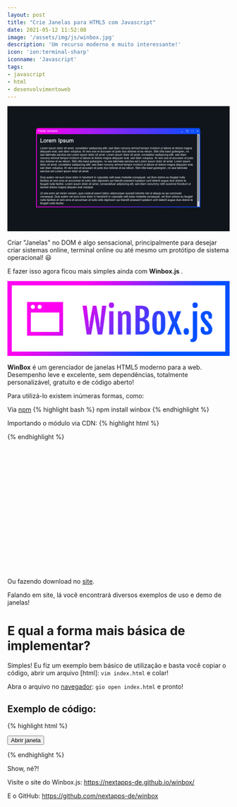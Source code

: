 ```yaml
---
layout: post
title: "Crie Janelas para HTML5 com Javascript"
date: 2021-05-12 11:52:08
image: '/assets/img/js/winbox.jpg'
description: 'Um recurso moderno e muito interessante!'
icon: 'ion:terminal-sharp'
iconname: 'Javascript'
tags:
- javascript
- html
- desenvolvimentoweb
---
```


![Crie Janelas para HTML5 com Javascript](/assets/img/js/winbox.jpg)

Criar "Janelas" no DOM é algo sensacional, principalmente para desejar criar sistemas online, terminal online ou até mesmo um protótipo de sistema operacional! 😃 

E fazer isso agora ficou mais simples ainda com **Winbox.js** .

![Winbox.js](/assets/img/js/winbox.png)

**WinBox** é um gerenciador de janelas HTML5 moderno para a web. Desempenho leve e excelente, sem dependências, totalmente personalizável, gratuito e de código aberto!

Para utilizá-lo existem inúmeras formas, como:

Via [npm](https://terminalroot.com.br/2019/11/como-instalar-nodejs-no-linux-e-primeiros-passos.html)
{% highlight bash %}
npm install winbox
{% endhighlight %}

Importando o módulo via CDN:
{% highlight html %}
<script type="module">
  import WinBox from "./src/js/winbox.js";
</script>
{% endhighlight %}

<!-- QUADRADO -->
<script async src="//pagead2.googlesyndication.com/pagead/js/adsbygoogle.js"></script>
<ins class="adsbygoogle"
style="display:inline-block;width:336px;height:280px"
data-ad-client="ca-pub-2838251107855362"
data-ad-slot="5351066970"></ins>
<script>
(adsbygoogle = window.adsbygoogle || []).push({});
</script>


Ou fazendo download no [site](https://nextapps-de.github.io/winbox/).

Falando em site, lá você encontrará diversos exemplos de uso e demo de janelas!

# E qual a forma mais básica de implementar?
Simples! Eu fiz um exemplo bem básico de utilização e basta você copiar o código, abrir um arquivo [html]: `vim index.html` e colar!

Abra o arquivo no [navegador](): `gio open index.html` e pronto!

## Exemplo de código:
{% highlight html %}
<!DOCTYPE html>
<html lang="en">
<head>
  <meta charset="UTF-8">
  <title>Janelas com Javascript</title>
  <script src="https://rawcdn.githack.com/nextapps-de/winbox/0.1.8/dist/winbox.bundle.js"></script>
<style> #content { display:none; padding: 10px; }</style>
</head>
<body>
 <div id="content">
    <h1>Terminal Root</h1>
    <h3>Um pouco de muito sobre C++, Sistemas Operacionais, Programação e Desenvolvimento Web.</h3>
    <p>Consectetur nulla sequi distinctio enim accusantium? Architecto incidunt accusantium aut fugit commodi Autem et saepe aliquid alias hic. Atque in neque tempore animi earum? At maiores ullam quaerat aliquam mollitia</p>
    <p>Elit non vel non quisquam repellendus, consectetur Perspiciatis laboriosam nulla dolor optio vero? Odit placeat nisi pariatur incidunt est Architecto nisi libero sit fugit vitae iusto? Ut quas necessitatibus non</p>
    <h3>Acesse: <a href="https://terminalroot.com.br/">https://terminalroot.com.br/</a></h3>
</div>

<button onclick="OpenWindow()">Abrir janela</button>
<script>

  function OpenWindow(){
    document.getElementById("content").style.display = "block"; 
    var node = document.getElementById("content");

    new WinBox("Mount DOM", {
        mount: node.cloneNode(true)
    });
    document.getElementById("content").style.display = "none"; 
  }

</script>
</body>
</html>
{% endhighlight %}

<!-- RETANGULO LARGO 2 -->
<script async src="//pagead2.googlesyndication.com/pagead/js/adsbygoogle.js"></script>
<ins class="adsbygoogle"
style="display:block; text-align:center;"
data-ad-layout="in-article"
data-ad-format="fluid"
data-ad-client="ca-pub-2838251107855362"
data-ad-slot="8549252987"></ins>
<script>
(adsbygoogle = window.adsbygoogle || []).push({});
</script>


Show, né?!

Visite o site do Winbox.js: <https://nextapps-de.github.io/winbox/>

E o GitHub: <https://github.com/nextapps-de/winbox>








